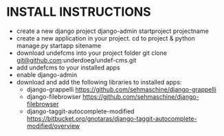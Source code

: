 # INSTALL INSTRUCTIONS
+ create a new django project
	django-admin startproject projectname
+ create a new application in your project. 
	cd to project & python manage.py startapp sitename
+ download undefcms into your project folder
	git clone git@github.com:underdoeg/undef-cms.git
+ add undefcms to your installed apps
+ enable django-admin
+ download and add the following libraries to installed apps:
	+ django-grappelli https://github.com/sehmaschine/django-grappelli
	+ django-filebrowser https://github.com/sehmaschine/django-filebrowser
	+ django-taggit-autocomplete-modified https://bitbucket.org/gnotaras/django-taggit-autocomplete-modified/overview
